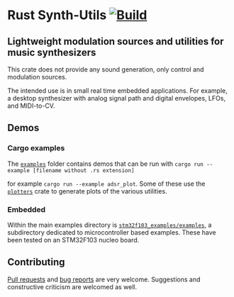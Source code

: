 # Rust Synth-Utils [![Build](https://github.com/JordanAceto/synth-utils-rs/actions/workflows/ci.yml/badge.svg)](https://github.com/JordanAceto/synth-utils-rs/actions/workflows/ci.yml)


## Lightweight modulation sources and utilities for music synthesizers

This crate does not provide any sound generation, only control and modulation sources.

The intended use is in small real time embedded applications. For example, a desktop synthesizer with analog signal path
and digital envelopes, LFOs, and MIDI-to-CV.

## Demos

### Cargo examples

The [`examples`](https://github.com/JordanAceto/synth-utils-rs/tree/main/examples) folder contains demos that can be run with `cargo run --example [filename without .rs extension]`

for example `cargo run --example adsr_plot`. Some of these use the [`plotters`](https://crates.io/crates/plotters) crate to generate plots of the various utilities.

### Embedded

Within the main examples directory is [`stm32f103_examples/examples`](https://github.com/JordanAceto/synth-utils-rs/tree/main/examples/stm32f103_examples/examples), a subdirectory dedicated to microcontroller based examples. These have been tested on an STM32F103 nucleo board.

## Contributing

[Pull requests](https://github.com/JordanAceto/synth-utils-rs/pulls) and [bug reports](https://github.com/JordanAceto/synth-utils-rs/issues) are very welcome. Suggestions and constructive criticism are welcomed as well.
